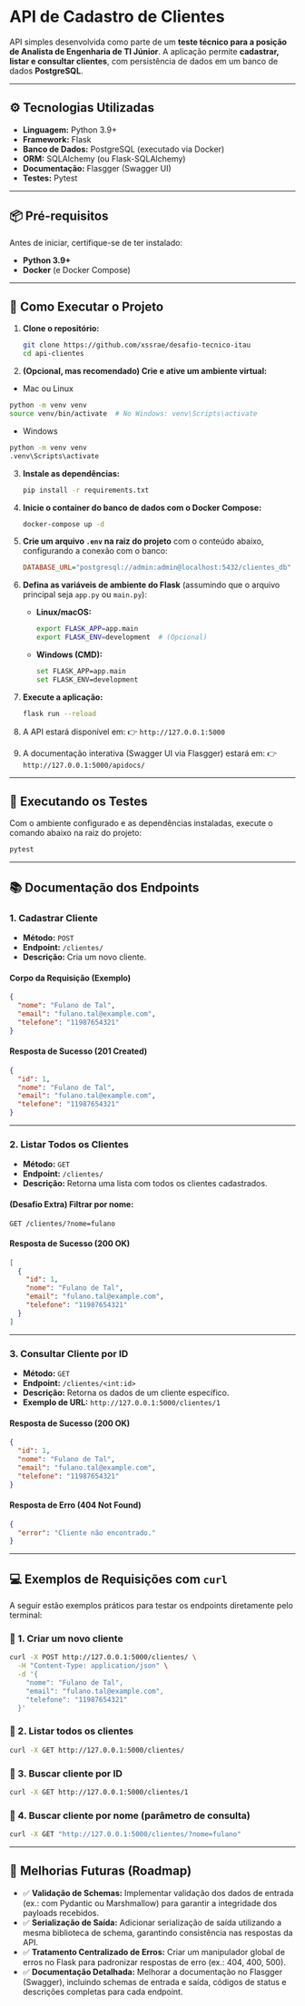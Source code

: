 # API de Cadastro de Clientes

API simples desenvolvida como parte de um **teste técnico para a posição de Analista de Engenharia de TI Júnior**.
A aplicação permite **cadastrar, listar e consultar clientes**, com persistência de dados em um banco de dados **PostgreSQL**.

---

## ⚙️ Tecnologias Utilizadas

* **Linguagem:** Python 3.9+
* **Framework:** Flask
* **Banco de Dados:** PostgreSQL (executado via Docker)
* **ORM:** SQLAlchemy (ou Flask-SQLAlchemy)
* **Documentação:** Flasgger (Swagger UI)
* **Testes:** Pytest

---

## 📦 Pré-requisitos

Antes de iniciar, certifique-se de ter instalado:

* **Python 3.9+**
* **Docker** (e Docker Compose)

---

## 🚀 Como Executar o Projeto

1. **Clone o repositório:**

   ```bash
   git clone https://github.com/xssrae/desafio-tecnico-itau
   cd api-clientes
   ```

2. **(Opcional, mas recomendado) Crie e ative um ambiente virtual:**

  - Mac ou Linux
   ```bash
   python -m venv venv
   source venv/bin/activate  # No Windows: venv\Scripts\activate
   ```
   
  - Windows
   ```bash
   python -m venv venv
   .venv\Scripts\activate
   ```

3. **Instale as dependências:**

   ```bash
   pip install -r requirements.txt
   ```

4. **Inicie o container do banco de dados com o Docker Compose:**

   ```bash
   docker-compose up -d
   ```

5. **Crie um arquivo `.env` na raiz do projeto** com o conteúdo abaixo, configurando a conexão com o banco:

   ```ini
   DATABASE_URL="postgresql://admin:admin@localhost:5432/clientes_db"
   ```

6. **Defina as variáveis de ambiente do Flask**
   (assumindo que o arquivo principal seja `app.py` ou `main.py`):

   * **Linux/macOS:**

     ```bash
     export FLASK_APP=app.main
     export FLASK_ENV=development  # (Opcional)
     ```

   * **Windows (CMD):**

     ```bash
     set FLASK_APP=app.main
     set FLASK_ENV=development
     ```

7. **Execute a aplicação:**

   ```bash
   flask run --reload
   ```

8. A API estará disponível em:
   👉 `http://127.0.0.1:5000`

9. A documentação interativa (Swagger UI via Flasgger) estará em:
   👉 `http://127.0.0.1:5000/apidocs/`

---

## 🧪 Executando os Testes

Com o ambiente configurado e as dependências instaladas, execute o comando abaixo na raiz do projeto:

```bash
pytest
```

---

## 📚 Documentação dos Endpoints

### 1. Cadastrar Cliente

* **Método:** `POST`
* **Endpoint:** `/clientes/`
* **Descrição:** Cria um novo cliente.

#### Corpo da Requisição (Exemplo)

```json
{
  "nome": "Fulano de Tal",
  "email": "fulano.tal@example.com",
  "telefone": "11987654321"
}
```

#### Resposta de Sucesso (201 Created)

```json
{
  "id": 1,
  "nome": "Fulano de Tal",
  "email": "fulano.tal@example.com",
  "telefone": "11987654321"
}
```

---

### 2. Listar Todos os Clientes

* **Método:** `GET`
* **Endpoint:** `/clientes/`
* **Descrição:** Retorna uma lista com todos os clientes cadastrados.

#### (Desafio Extra) Filtrar por nome:

`GET /clientes/?nome=fulano`

#### Resposta de Sucesso (200 OK)

```json
[
  {
    "id": 1,
    "nome": "Fulano de Tal",
    "email": "fulano.tal@example.com",
    "telefone": "11987654321"
  }
]
```

---

### 3. Consultar Cliente por ID

* **Método:** `GET`
* **Endpoint:** `/clientes/<int:id>`
* **Descrição:** Retorna os dados de um cliente específico.
* **Exemplo de URL:** `http://127.0.0.1:5000/clientes/1`

#### Resposta de Sucesso (200 OK)

```json
{
  "id": 1,
  "nome": "Fulano de Tal",
  "email": "fulano.tal@example.com",
  "telefone": "11987654321"
}
```

#### Resposta de Erro (404 Not Found)

```json
{
  "error": "Cliente não encontrado."
}
```

---

## 💻 Exemplos de Requisições com `curl`

A seguir estão exemplos práticos para testar os endpoints diretamente pelo terminal:

### 🔸 1. Criar um novo cliente

```bash
curl -X POST http://127.0.0.1:5000/clientes/ \
  -H "Content-Type: application/json" \
  -d '{
    "nome": "Fulano de Tal",
    "email": "fulano.tal@example.com",
    "telefone": "11987654321"
  }'
```

### 🔸 2. Listar todos os clientes

```bash
curl -X GET http://127.0.0.1:5000/clientes/
```

### 🔸 3. Buscar cliente por ID

```bash
curl -X GET http://127.0.0.1:5000/clientes/1
```

### 🔸 4. Buscar cliente por nome (parâmetro de consulta)

```bash
curl -X GET "http://127.0.0.1:5000/clientes/?nome=fulano"
```

---

## 🔮 Melhorias Futuras (Roadmap)

* ✅ **Validação de Schemas:** Implementar validação dos dados de entrada (ex.: com Pydantic ou Marshmallow) para garantir a integridade dos payloads recebidos.
* ✅ **Serialização de Saída:** Adicionar serialização de saída utilizando a mesma biblioteca de schema, garantindo consistência nas respostas da API.
* ✅ **Tratamento Centralizado de Erros:** Criar um manipulador global de erros no Flask para padronizar respostas de erro (ex.: 404, 400, 500).
* ✅ **Documentação Detalhada:** Melhorar a documentação no Flasgger (Swagger), incluindo schemas de entrada e saída, códigos de status e descrições completas para cada endpoint.
